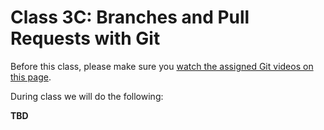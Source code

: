 # Class 3C: Branches and Pull Requests with Git

Before this class, please make sure you [watch the assigned Git videos on this page](../videos.md).

During class we will do the following:

**TBD**
